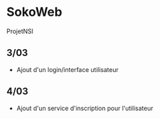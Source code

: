 # SokoWeb
ProjetNSI
## 3/03
* Ajout d'un login/interface utilisateur

## 4/03
* Ajout d'un service d'inscription pour l'utilisateur
